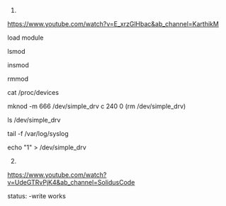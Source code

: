 1.

https://www.youtube.com/watch?v=E_xrzGlHbac&ab_channel=KarthikM

load module

lsmod

insmod

rmmod

cat /proc/devices

mknod -m 666 /dev/simple_drv c 240 0 (rm /dev/simple_drv)

ls /dev/simple_drv

tail -f /var/log/syslog

echo "1" > /dev/simple_drv

2.
https://www.youtube.com/watch?v=UdeGTRvPjK4&ab_channel=SolidusCode

status:
-write works
